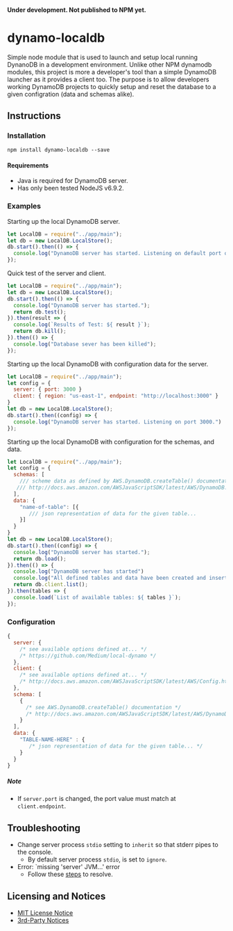 #### Under development. Not published to NPM yet.

# dynamo-localdb

Simple node module that is used to launch and setup local running DynanoDB in 
a development environment. Unlike other NPM dynamodb modules, this project is
more a developer's tool than a simple DynamoDB launcher as it provides a client
too. The purpose is to allow developers working DynamoDB projects to quickly 
setup and reset the database to a given configration (data and schemas alike).

## Instructions

### Installation

```
npm install dynamo-localdb --save
```

#### Requirements 
- Java is required for DynamoDB server.
- Has only been tested NodeJS v6.9.2.

### Examples 

Starting up the local DynamoDB server.

```js
let LocalDB = require("../app/main");
let db = new LocalDB.LocalStore();
db.start().then(() => {
  console.log("DynamoDB server has started. Listening on default port of 8000.")
});
```

Quick test of the server and client.

```js
let LocalDB = require("../app/main");
let db = new LocalDB.LocalStore();
db.start().then(() => {
  console.log("DynamoDB server has started.");
  return db.test();
}).then(result => {
  console.log(`Results of Test: ${ result }`);
  return db.kill(); 
}).then(() => {
  console.log("Database sever has been killed");
});
```

Starting up the local DynamoDB with configuration data for the server.

```js
let LocalDB = require("../app/main");
let config = {
  server: { port: 3000 }
  client: { region: "us-east-1", endpoint: "http://localhost:3000" }
}
let db = new LocalDB.LocalStore();
db.start().then((config) => {
  console.log("DynamoDB server has started. Listening on port 3000.")
});
```

Starting up the local DynamoDB with configuration for the schemas, and data.

```js
let LocalDB = require("../app/main");
let config = {
  schemas: [ 
    /// scheme data as defined by AWS.DynamoDB.createTable() documentation...
   /// http://docs.aws.amazon.com/AWSJavaScriptSDK/latest/AWS/DynamoDB.html#createTable-property
  ],
  data: {
    "name-of-table": [{
       /// json representation of data for the given table...
    }]
  }
}
let db = new LocalDB.LocalStore();
db.start().then((config) => {
  console.log("DynamoDB server has started.");
  return db.load();
}).then(() => {
  console.log("DynamoDB server has started")
  console.log("All defined tables and data have been created and inserted.");
  return db.client.list();
}).then(tables => {
  console.load(`List of available tables: ${ tables }`);
});
```

### Configuration
```js
{
  server: { 
    /* see available options defined at... */
    /* https://github.com/Medium/local-dynamo */
  },
  client: {     
    /* see available options defined at... */
    /* http://docs.aws.amazon.com/AWSJavaScriptSDK/latest/AWS/Config.html#constructor-property */
  },
  schema: [
    {
      /* see AWS.DynamoDB.createTable() documentation */
      /* http://docs.aws.amazon.com/AWSJavaScriptSDK/latest/AWS/DynamoDB.html#createTable-property */
    }
  ],
  data: {
    "TABLE-NAME-HERE" : {
       /* json representation of data for the given table... */ 
    }
  }
}
```

##### Note
- If `server.port` is changed, the port value must match at `client.endpoint`. 

## Troubleshooting

- Change server process `stdio` setting to `inherit` so that stderr pipes to the console.
  - By default server process `stdio`, is set to `ignore`. 
- Error: `missing 'server' JVM...' error 
  - Follow these [steps](http://stackoverflow.com/a/18123162/225522) to resolve.

## Licensing and Notices

- [MIT License Notice](./LICENSE.md)
- [3rd-Party Notices](./NOTICES.md) 